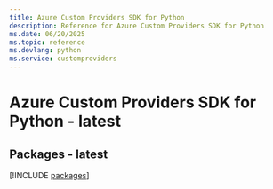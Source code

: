 ```yaml
---
title: Azure Custom Providers SDK for Python
description: Reference for Azure Custom Providers SDK for Python
ms.date: 06/20/2025
ms.topic: reference
ms.devlang: python
ms.service: customproviders
---
```

# Azure Custom Providers SDK for Python - latest
## Packages - latest
[!INCLUDE [packages](custom-providers-index.md)]